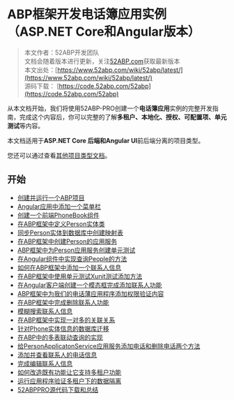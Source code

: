 # ABP框架开发电话簿应用实例（ASP.NET Core和Angular版本）


> 本文作者：52ABP开发团队 </br>
> 文档会随着版本进行更新，关注[52ABP.com](https://www.52abp.com)获取最新版本 </br>
> 本文出处：[https://www.52abp.com/wiki/52abp/latest/](https://www.52abp.com/wiki/52abp/latest/) </br>
> 源码下载： [https://code.52abp.com/52abp](https://code.52abp.com/52abp) </br>


从本文档开始，我们将使用52ABP-PRO创建一个**电话簿应用**实例的完整开发指南，完成这个内容后，你可以完整的了解**多租户、本地化、授权、可配置项、单元测试**等内容。
 

本文档适用于**ASP.NET Core 后端和Angular UI**前后端分离的项目类型。

 

您还可以通过查看[其他项目类型文档](/docs/Getting-Started.md)。

 
## 开始
 
- [创建并运行一个ABP项目](Angular/1.Creating-Running-Project.md)
- [Angular应用中添加一个菜单栏](Angular/2.Adding-New-Menu-Item.md)
- [创建一个前端PhoneBook组件](Angular/3.Creating-PhoneBook-Component.md)
- [在ABP框架中定义Person实体类](Angular/4.Creating-Person-Entity.md)
- [同步Person实体到数据库中创建映射表](Angular/5.Database-Migrations-Person-Entity.md)
- [在ABP框架中创建Person的应用服务](Angular/6.Creating-Person-Application-Service.md)
- [ABP框架中为Person应用服务创建单元测试](Angular/7.Creating-Unit-Tests-for-Person-Application-Service.md)
- [在Angular组件中实现查询People的方法](Angular/8.Using-GetPeople-Method-from-Angular.md)
- [如何在ABP框架中添加一个联系人信息](Angular/9.Creating-New-Person-Method.md)
- [在ABP框架中使用单元测试Xunit测试添加方法](Angular/10.Creating-Testing-Create-Person-Method.md)
- [在Angular客户端创建一个模态框完成添加联系人功能](Angular/11.Creating-Testing-Creating-Modal-New-Person.md)
- [ABP框架中为我们的电话薄应用程序添加权限验证内容](Angular/12.Authorization-PhoneBook.md)
- [在ABP框架中完成删除联系人功能](Angular/13.Deleting-Person.md)
- [模糊搜索联系人信息](Angular/14.Filtering-People.md)
- [在ABP框架中实现一对多的关联关系](Angular/15.Creating-Phone-Entity.md)
- [针对Phone实体信息的数据库迁移](Angular/16.Migrations-Phone-Entity.md)
- [在ABP中的多表联动查询的实现](Angular/17.Changing-GetPeople-Method.md)
- [给PersonApplicatonService应用服务添加电话和删除电话两个方法](Angular/18.Adding-AddPhone-DeletePhone-Methods.md)
- [添加并查看联系人的电话信息](Angular/19.Edit-Mode-Phone-Numbers.md)
- [完成编辑联系人信息](Angular/20.Compleate-EditPerson.md)
- [如何改造既有功能让它支持多租户功能](Angular/21.Multi-Tenancy.md)
- [运行应用程序验证多租户下的数据隔离](Angular/22.Running-Application.md)
- [52ABPPRO源代码下载和总结](Angular/23.Develop-Angular-The-End.md)



 